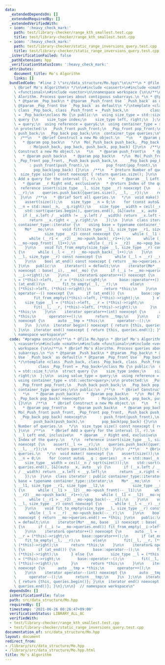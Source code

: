 ```yaml
---
data:
  _extendedDependsOn: []
  _extendedRequiredBy: []
  _extendedVerifiedWith:
  - icon: ':heavy_check_mark:'
    path: test/library-checker/range_kth_smallest.test.cpp
    title: test/library-checker/range_kth_smallest.test.cpp
  - icon: ':heavy_check_mark:'
    path: test/library-checker/static_range_inversions_query.test.cpp
    title: test/library-checker/static_range_inversions_query.test.cpp
  _isVerificationFailed: false
  _pathExtension: hpp
  _verificationStatusIcon: ':heavy_check_mark:'
  attributes:
    document_title: Mo's Algorithm
    links: []
  bundledCode: "#line 2 \"src/data_structure/Mo.hpp\"\n\n/**\n * @file Mo.hpp\n *\
    \ @brief Mo's Algorithm\n */\n\n#include <cassert>\n#include <cmath>\n#include\
    \ <functional>\n#include <vector>\n\nnamespace workspace {\n\n/**\n * @brief Mo's\
    \ Alorithm. Process queries about contiguous subarrays.\n *\n * @tparam _Push_back\n\
    \ * @tparam _Pop_back\n * @tparam _Push_front Use `_Push_back` as default\n *\
    \ @tparam _Pop_front Use `_Pop_back` as default\n */\ntemplate <class _Push_back,\
    \ class _Pop_back, class _Push_front = _Push_back,\n          class _Pop_front\
    \ = _Pop_back>\nclass Mo {\n public:\n  using size_type = std::size_t;\n\n  struct\
    \ query {\n    size_type index;\n    size_type left, right;\n  };\n\n  using value_type\
    \ = query;\n  using reference = query&;\n  using container_type = std::vector<query>;\n\
    \n protected:\n  _Push_front push_front;\n  _Pop_front pop_front;\n  _Push_back\
    \ push_back;\n  _Pop_back pop_back;\n\n  container_type queries;\n\n public:\n\
    \  /**\n   * @brief Construct a new Mo object.\n   *\n   * @param push_back\n\
    \   * @param pop_back\n   */\n  Mo(_Push_back push_back, _Pop_back pop_back) noexcept\n\
    \      : Mo(push_back, pop_back, push_back, pop_back) {}\n\n  /**\n   * @brief\
    \ Construct a new Mo object.\n   *\n   * @param push_front\n   * @param pop_front\n\
    \   * @param push_back\n   * @param pop_back\n   */\n  Mo(_Push_front push_front,\
    \ _Pop_front pop_front, _Push_back push_back,\n     _Pop_back pop_back) noexcept\n\
    \      : push_front(push_front),\n        pop_front(pop_front),\n        push_back(push_back),\n\
    \        pop_back(pop_back) {}\n\n  /**\n   * @return Number of queries.\n   */\n\
    \  size_type size() const noexcept { return queries.size(); }\n\n  /**\n   * @brief\
    \ Add a query for the interval [l, r).\n   *\n   * @param __l Left end, inclusive\n\
    \   * @param __r Right end, exclusive\n   * @return Index of the query.\n   */\n\
    \  reference insert(size_type __l, size_type __r) noexcept {\n    assert(__l <=\
    \ __r);\n    queries.push_back({queries.size(), __l, __r});\n    return queries.back();\n\
    \  }\n\n  /**\n   * @brief Sort all queries.\n   */\n  void make() noexcept {\n\
    \    assert(size());\n    size_type __n = 0;\n    for (const auto& __q : queries)\
    \ __n = std::max(__n, __q.right);\n    size_type __width = ceil(__n / sqrt(size()));\n\
    \    std::sort(queries.begin(), queries.end(), [&](auto __x, auto __y) {\n   \
    \   if (__x.left / __width != __y.left / __width) return __x.left < __y.left;\n\
    \      return __x.right < __y.right;\n    });\n  }\n\n  class iterator : public\
    \ container_type::iterator {\n    using base = typename container_type::iterator;\n\
    \    Mo* __mo;\n\n    void fit(size_type __l1, size_type __r1, size_type __l2,\n\
    \             size_type __r2) const noexcept {\n      while (__l1 > __l2) __mo->push_front(--__l1);\n\
    \      while (__r1 < __r2) __mo->push_back(__r1++);\n      while (__l1 < __l2)\
    \ __mo->pop_front(__l1++);\n      while (__r1 > __r2) __mo->pop_back(--__r1);\n\
    \    }\n\n    void fit_from_empty(size_type __l, size_type __r) const noexcept\
    \ {\n      while (__l < __r) __mo->push_back(__l++);\n    }\n\n    void fit_to_empty(size_type\
    \ __l, size_type __r) const noexcept {\n      while (__l < __r) __mo->push_back(--__r);\n\
    \    }\n\n    bool at_end() const noexcept { return __mo->queries.end() == *this;\
    \ }\n\n   public:\n    iterator() = default;\n\n    iterator(Mo* __mo, base __i)\
    \ noexcept : base(__i), __mo(__mo) {\n      if (__i != __mo->queries.end()) fit_from_empty(__i->left,\
    \ __i->right);\n    }\n\n    iterator& operator++() noexcept {\n      auto __l\
    \ = (*this)->left, __r = (*this)->right;\n      base::operator++();\n      if\
    \ (at_end())\n        fit_to_empty(__l, __r);\n      else\n        fit(__l, __r,\
    \ (*this)->left, (*this)->right);\n      return *this;\n    }\n\n    iterator&\
    \ operator--() noexcept {\n      if (at_end()) {\n        base::operator--();\n\
    \        fit_from_empty((*this)->left, (*this)->right);\n      } else {\n    \
    \    size_type __l = (*this)->left, __r = (*this)->right;\n        base::operator--();\n\
    \        fit(__l, __r, (*this)->left, (*this)->right);\n      }\n      return\
    \ *this;\n    }\n\n    iterator operator++(int) noexcept {\n      auto __tmp =\
    \ *this;\n      operator++();\n      return __tmp;\n    }\n\n    iterator operator--(int)\
    \ noexcept {\n      auto __tmp = *this;\n      operator--();\n      return __tmp;\n\
    \    }\n  };\n\n  iterator begin() noexcept { return {this, queries.begin()};\
    \ }\n\n  iterator end() noexcept { return {this, queries.end()}; }\n};\n\n}  //\
    \ namespace workspace\n"
  code: "#pragma once\n\n/**\n * @file Mo.hpp\n * @brief Mo's Algorithm\n */\n\n#include\
    \ <cassert>\n#include <cmath>\n#include <functional>\n#include <vector>\n\nnamespace\
    \ workspace {\n\n/**\n * @brief Mo's Alorithm. Process queries about contiguous\
    \ subarrays.\n *\n * @tparam _Push_back\n * @tparam _Pop_back\n * @tparam _Push_front\
    \ Use `_Push_back` as default\n * @tparam _Pop_front Use `_Pop_back` as default\n\
    \ */\ntemplate <class _Push_back, class _Pop_back, class _Push_front = _Push_back,\n\
    \          class _Pop_front = _Pop_back>\nclass Mo {\n public:\n  using size_type\
    \ = std::size_t;\n\n  struct query {\n    size_type index;\n    size_type left,\
    \ right;\n  };\n\n  using value_type = query;\n  using reference = query&;\n \
    \ using container_type = std::vector<query>;\n\n protected:\n  _Push_front push_front;\n\
    \  _Pop_front pop_front;\n  _Push_back push_back;\n  _Pop_back pop_back;\n\n \
    \ container_type queries;\n\n public:\n  /**\n   * @brief Construct a new Mo object.\n\
    \   *\n   * @param push_back\n   * @param pop_back\n   */\n  Mo(_Push_back push_back,\
    \ _Pop_back pop_back) noexcept\n      : Mo(push_back, pop_back, push_back, pop_back)\
    \ {}\n\n  /**\n   * @brief Construct a new Mo object.\n   *\n   * @param push_front\n\
    \   * @param pop_front\n   * @param push_back\n   * @param pop_back\n   */\n \
    \ Mo(_Push_front push_front, _Pop_front pop_front, _Push_back push_back,\n   \
    \  _Pop_back pop_back) noexcept\n      : push_front(push_front),\n        pop_front(pop_front),\n\
    \        push_back(push_back),\n        pop_back(pop_back) {}\n\n  /**\n   * @return\
    \ Number of queries.\n   */\n  size_type size() const noexcept { return queries.size();\
    \ }\n\n  /**\n   * @brief Add a query for the interval [l, r).\n   *\n   * @param\
    \ __l Left end, inclusive\n   * @param __r Right end, exclusive\n   * @return\
    \ Index of the query.\n   */\n  reference insert(size_type __l, size_type __r)\
    \ noexcept {\n    assert(__l <= __r);\n    queries.push_back({queries.size(),\
    \ __l, __r});\n    return queries.back();\n  }\n\n  /**\n   * @brief Sort all\
    \ queries.\n   */\n  void make() noexcept {\n    assert(size());\n    size_type\
    \ __n = 0;\n    for (const auto& __q : queries) __n = std::max(__n, __q.right);\n\
    \    size_type __width = ceil(__n / sqrt(size()));\n    std::sort(queries.begin(),\
    \ queries.end(), [&](auto __x, auto __y) {\n      if (__x.left / __width != __y.left\
    \ / __width) return __x.left < __y.left;\n      return __x.right < __y.right;\n\
    \    });\n  }\n\n  class iterator : public container_type::iterator {\n    using\
    \ base = typename container_type::iterator;\n    Mo* __mo;\n\n    void fit(size_type\
    \ __l1, size_type __r1, size_type __l2,\n             size_type __r2) const noexcept\
    \ {\n      while (__l1 > __l2) __mo->push_front(--__l1);\n      while (__r1 <\
    \ __r2) __mo->push_back(__r1++);\n      while (__l1 < __l2) __mo->pop_front(__l1++);\n\
    \      while (__r1 > __r2) __mo->pop_back(--__r1);\n    }\n\n    void fit_from_empty(size_type\
    \ __l, size_type __r) const noexcept {\n      while (__l < __r) __mo->push_back(__l++);\n\
    \    }\n\n    void fit_to_empty(size_type __l, size_type __r) const noexcept {\n\
    \      while (__l < __r) __mo->push_back(--__r);\n    }\n\n    bool at_end() const\
    \ noexcept { return __mo->queries.end() == *this; }\n\n   public:\n    iterator()\
    \ = default;\n\n    iterator(Mo* __mo, base __i) noexcept : base(__i), __mo(__mo)\
    \ {\n      if (__i != __mo->queries.end()) fit_from_empty(__i->left, __i->right);\n\
    \    }\n\n    iterator& operator++() noexcept {\n      auto __l = (*this)->left,\
    \ __r = (*this)->right;\n      base::operator++();\n      if (at_end())\n    \
    \    fit_to_empty(__l, __r);\n      else\n        fit(__l, __r, (*this)->left,\
    \ (*this)->right);\n      return *this;\n    }\n\n    iterator& operator--() noexcept\
    \ {\n      if (at_end()) {\n        base::operator--();\n        fit_from_empty((*this)->left,\
    \ (*this)->right);\n      } else {\n        size_type __l = (*this)->left, __r\
    \ = (*this)->right;\n        base::operator--();\n        fit(__l, __r, (*this)->left,\
    \ (*this)->right);\n      }\n      return *this;\n    }\n\n    iterator operator++(int)\
    \ noexcept {\n      auto __tmp = *this;\n      operator++();\n      return __tmp;\n\
    \    }\n\n    iterator operator--(int) noexcept {\n      auto __tmp = *this;\n\
    \      operator--();\n      return __tmp;\n    }\n  };\n\n  iterator begin() noexcept\
    \ { return {this, queries.begin()}; }\n\n  iterator end() noexcept { return {this,\
    \ queries.end()}; }\n};\n\n}  // namespace workspace\n"
  dependsOn: []
  isVerificationFile: false
  path: src/data_structure/Mo.hpp
  requiredBy: []
  timestamp: '2021-06-26 00:26:47+09:00'
  verificationStatus: LIBRARY_ALL_AC
  verifiedWith:
  - test/library-checker/range_kth_smallest.test.cpp
  - test/library-checker/static_range_inversions_query.test.cpp
documentation_of: src/data_structure/Mo.hpp
layout: document
redirect_from:
- /library/src/data_structure/Mo.hpp
- /library/src/data_structure/Mo.hpp.html
title: Mo's Algorithm
---
```

